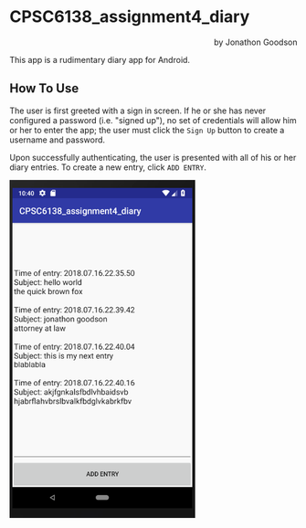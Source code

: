 # CPSC6138\_assignment4_diary
<div style="text-align:right">by Jonathon Goodson</div>

This app is a rudimentary diary app for Android.

## How To Use
The user is first greeted with a sign in screen.  If he or she has never configured a password (i.e. "signed up"), no set of credentials will allow him or her to enter the app; the user must click the `Sign Up` button to create a username and password.

Upon successfully authenticating, the user is presented with all of his or her diary entries.  To create a new entry, click `ADD ENTRY`.

![screenshot of diary entries](img/showEntries.png)

